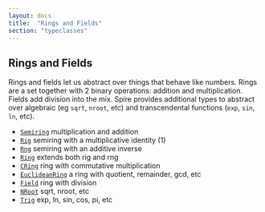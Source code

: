 ```yaml
---
layout: docs
title:  "Rings and Fields"
section: "typeclasses"
---
```


## Rings and Fields

Rings and fields let us abstract over things that behave like numbers. Rings
are a set together with 2 binary operations: addition and multiplication.
Fields add division into the mix. Spire provides additional types to abstract
over algebraic (eg `sqrt`, `nroot`, etc) and transcendental functions (`exp`,
`sin`, `ln`, etc).

 * [`Semiring`](ring.html) multiplication and addition
 * [`Rig`](ring.html) semiring with a multiplicative identity (1)
 * [`Rng`](ring.html) semiring with an additive inverse
 * [`Ring`](ring.html) extends both rig and rng
 * [`CRing`](ring.html) ring with commutative multiplication
 * [`EuclideanRing`](euclideanring.html) a ring with quotient, remainder, gcd, etc
 * [`Field`](field.html) ring with division
 * [`NRoot`](nroot.html) sqrt, nroot, etc
 * [`Trig`](trig.html) exp, ln, sin, cos, pi, etc
